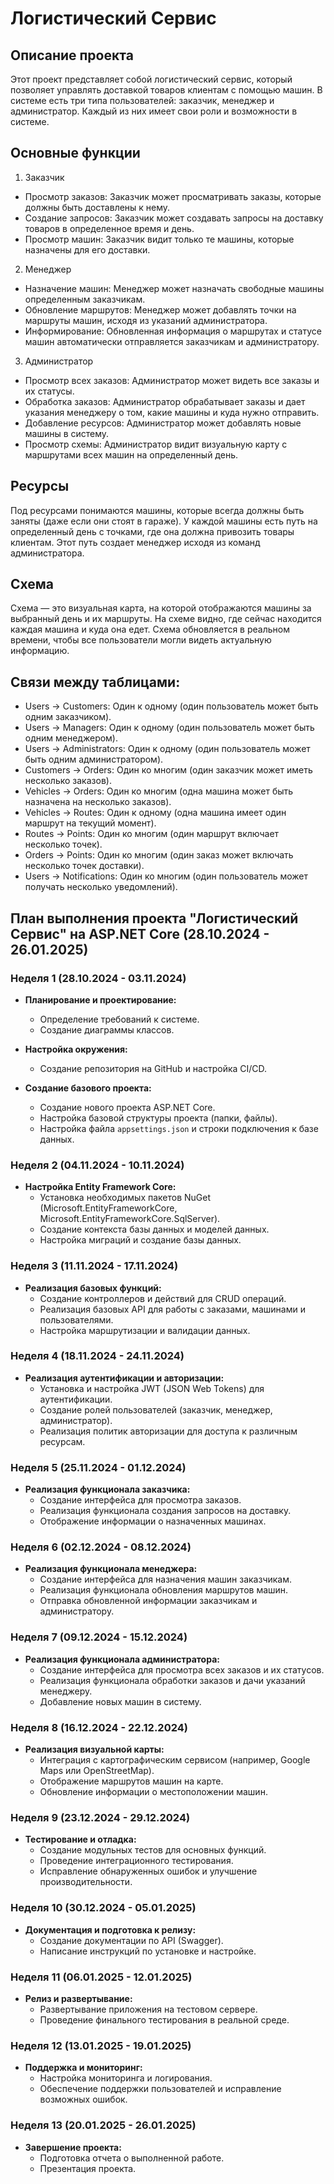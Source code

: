 # Логистический Сервис

## Описание проекта

Этот проект представляет собой логистический сервис, который позволяет управлять доставкой товаров клиентам с помощью машин. В системе есть три типа пользователей: заказчик, менеджер и администратор. Каждый из них имеет свои роли и возможности в системе.

## Основные функции

1. Заказчик
- Просмотр заказов: Заказчик может просматривать заказы, которые должны быть доставлены к нему.
- Создание запросов: Заказчик может создавать запросы на доставку товаров в определенное время и день.
- Просмотр машин: Заказчик видит только те машины, которые назначены для его доставки.

2. Менеджер
- Назначение машин: Менеджер может назначать свободные машины определенным заказчикам.
- Обновление маршрутов: Менеджер может добавлять точки на маршруты машин, исходя из указаний администратора.
- Информирование: Обновленная информация о маршрутах и статусе машин автоматически отправляется заказчикам и администратору.

3. Администратор
- Просмотр всех заказов: Администратор может видеть все заказы и их статусы.
- Обработка заказов: Администратор обрабатывает заказы и дает указания менеджеру о том, какие машины и куда нужно отправить.
- Добавление ресурсов: Администратор может добавлять новые машины в систему.
- Просмотр схемы: Администратор видит визуальную карту с маршрутами всех машин на определенный день.

## Ресурсы
Под ресурсами понимаются машины, которые всегда должны быть заняты (даже если они стоят в гараже). У каждой машины есть путь на определенный день с точками, где она должна привозить товары клиентам. Этот путь создает менеджер исходя из команд администратора.

## Схема
Схема — это визуальная карта, на которой отображаются машины за выбранный день и их маршруты. На схеме видно, где сейчас находится каждая машина и куда она едет. Схема обновляется в реальном времени, чтобы все пользователи могли видеть актуальную информацию.

## Связи между таблицами:
- Users -> Customers: Один к одному (один пользователь может быть одним заказчиком).
- Users -> Managers: Один к одному (один пользователь может быть одним менеджером).
- Users -> Administrators: Один к одному (один пользователь может быть одним администратором).
- Customers -> Orders: Один ко многим (один заказчик может иметь несколько заказов).
- Vehicles -> Orders: Один ко многим (одна машина может быть назначена на несколько заказов).
- Vehicles -> Routes: Один к одному (одна машина имеет один маршрут на текущий момент).
- Routes -> Points: Один ко многим (один маршрут включает несколько точек).
- Orders -> Points: Один ко многим (один заказ может включать несколько точек доставки).
- Users -> Notifications: Один ко многим (один пользователь может получать несколько уведомлений).

## План выполнения проекта "Логистический Сервис" на ASP.NET Core (28.10.2024 - 26.01.2025)

### Неделя 1 (28.10.2024 - 03.11.2024)
- **Планирование и проектирование:**
  + Определение требований к системе.
  + Создание диаграммы классов.

- **Настройка окружения:**
  + Создание репозитория на GitHub и настройка CI/CD.

- **Создание базового проекта:**
  + Создание нового проекта ASP.NET Core.
  + Настройка базовой структуры проекта (папки, файлы).
  + Настройка файла `appsettings.json` и строки подключения к базе данных.

### Неделя 2 (04.11.2024 - 10.11.2024)
- **Настройка Entity Framework Core:**
  + Установка необходимых пакетов NuGet (Microsoft.EntityFrameworkCore, Microsoft.EntityFrameworkCore.SqlServer).
  + Создание контекста базы данных и моделей данных.
  + Настройка миграций и создание базы данных.

### Неделя 3 (11.11.2024 - 17.11.2024)
- **Реализация базовых функций:**
  - Создание контроллеров и действий для CRUD операций.
  - Реализация базовых API для работы с заказами, машинами и пользователями.
  - Настройка маршрутизации и валидации данных.

### Неделя 4 (18.11.2024 - 24.11.2024)
- **Реализация аутентификации и авторизации:**
  - Установка и настройка JWT (JSON Web Tokens) для аутентификации.
  - Создание ролей пользователей (заказчик, менеджер, администратор).
  - Реализация политик авторизации для доступа к различным ресурсам.

### Неделя 5 (25.11.2024 - 01.12.2024)
- **Реализация функционала заказчика:**
  - Создание интерфейса для просмотра заказов.
  - Реализация функционала создания запросов на доставку.
  - Отображение информации о назначенных машинах.

### Неделя 6 (02.12.2024 - 08.12.2024)
- **Реализация функционала менеджера:**
  - Создание интерфейса для назначения машин заказчикам.
  - Реализация функционала обновления маршрутов машин.
  - Отправка обновленной информации заказчикам и администратору.

### Неделя 7 (09.12.2024 - 15.12.2024)
- **Реализация функционала администратора:**
  - Создание интерфейса для просмотра всех заказов и их статусов.
  - Реализация функционала обработки заказов и дачи указаний менеджеру.
  - Добавление новых машин в систему.

### Неделя 8 (16.12.2024 - 22.12.2024)
- **Реализация визуальной карты:**
  - Интеграция с картографическим сервисом (например, Google Maps или OpenStreetMap).
  - Отображение маршрутов машин на карте.
  - Обновление информации о местоположении машин.

### Неделя 9 (23.12.2024 - 29.12.2024)
- **Тестирование и отладка:**
  - Создание модульных тестов для основных функций.
  - Проведение интеграционного тестирования.
  - Исправление обнаруженных ошибок и улучшение производительности.

### Неделя 10 (30.12.2024 - 05.01.2025)
- **Документация и подготовка к релизу:**
  - Создание документации по API (Swagger).
  - Написание инструкций по установке и настройке.

### Неделя 11 (06.01.2025 - 12.01.2025)
- **Релиз и развертывание:**
  - Развертывание приложения на тестовом сервере.
  - Проведение финального тестирования в реальной среде.

### Неделя 12 (13.01.2025 - 19.01.2025)
- **Поддержка и мониторинг:**
  - Настройка мониторинга и логирования.
  - Обеспечение поддержки пользователей и исправление возможных ошибок.

### Неделя 13 (20.01.2025 - 26.01.2025)
- **Завершение проекта:**
  - Подготовка отчета о выполненной работе.
  - Презентация проекта.